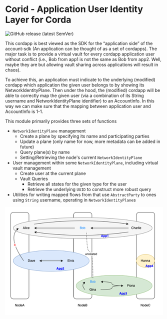# Corid - Application User Identity Layer for Corda

![GitHub release (latest SemVer)](https://img.shields.io/github/v/release/AFBlockchain/corid)

This cordapp is best viewed as the SDK for the “application side” of the account-sdk (An application can be thought of as a set of cordapps). The major task is to provide a virtual vault for every cordapp application user without conflict (i.e., Bob from app1 is not the same as Bob from app2. Well, maybe they are but allowing vault sharing across applications will result in chaos).

To achieve this, an application must indicate to the underlying (modified) cordapp which application the given user belongs to by showing its NetworkIdentityPlane. Then under the hood, the (modified) cordapp will be able to correctly map the given user (via a combination of its String username and NetworkIdentityPlane identifier) to an AccountInfo. In this way we can make sure that the mapping between application user and AccountInfo is 1-1.

This module primarily provides three sets of functions

* `NetworkIdentityPlane` management
    * Create a plane by specifying its name and participating parties
    * Update a plane (only name for now, more metadata can be added in future)
    * Query plane(s) by name
    * Setting/Retrieving the node's current `NetworkIdentityPlane`
* User management within some `NetworkIdentityPlane`, including virtual vault management
    * Create user at the current plane
    * Vault Queries
        * Retrieve all states for the given type for the user
        * Retrieve the underlying `UUID` to construct more robust query
* Utilities for writing mapped flows from that use `AbstractParty` to ones using `String` username, operating in `NetworkIdentityPlane`s

![Example](./docs/plane.drawio.png) 
